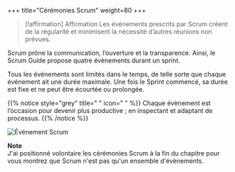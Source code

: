 +++
title="Cérémonies Scrum"
weight=80
+++
> [!affirmation] Affirmation
>  Les événements prescrits par Scrum créent de la régularité et minimisent la nécessité
>  d’autres réunions non prévues.

Scrum prône la communication, l’ouverture et la transparence. Ainsi, le Scrum Guide propose
quatre évènements durant un sprint.

Tous les événements sont limités dans le temps, de telle sorte que chaque événement ait une
durée maximale. Une fois le Sprint commencé, sa durée est fixe et ne peut être écourtée ou
prolongée.

{{% notice style="grey" title=" " icon=" " %}}
Chaque évènement est l’occasion pour devenir plus productive ; en inspectant et adaptant
de processus.
{{% /notice %}}

![Événement Scrum](scrum_events.png)

**Note**  
J'ai positionné volontaire les cérémonies Scrum à la fin du chapitre pour vous montrez que Scrum n'est pas qu'un ensemble d'évènements.
